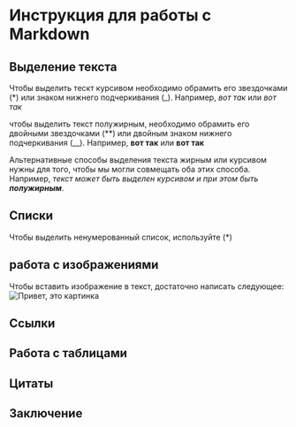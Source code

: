 # Инструкция для работы с Markdown

## Выделение текста

Чтобы выделить тескт курсивом необходимо обрамить его звездочками (*) или знаком нижнего подчеркивания (_). Например, *вот так* или _вот так_

чтобы выделить текст полужирным, необходимо обрамить его двойными звездочками (**) или двойным знаком нижнего подчеркивания (__).                                           Например, **вот так** или __вот так__

Альтернативные способы выделения текста жирным или курсивом нужны для того, чтобы мы могли совмещать оба этих способа. Например, _текст может быть выделен курсивом  и при этом быть **полужирным**_.

##  Списки
Чтобы выделить ненумерованный список, используйте (*)

## работа с изображениями

Чтобы вставить изображение в текст, достаточно написать следующее:
![Привет, это картинка](1111.jpg)

## Ссылки

## Работа с таблицами

## Цитаты

## Заключение